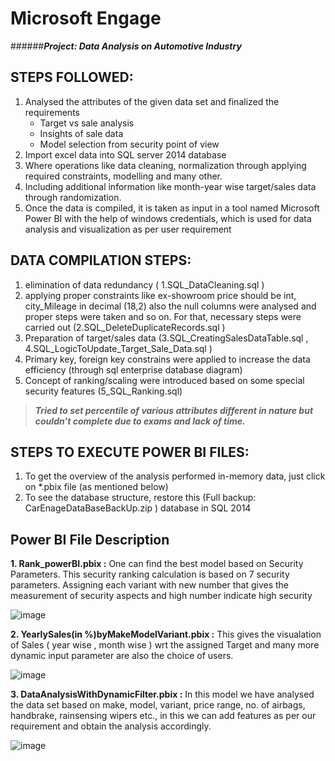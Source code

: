 # **Microsoft Engage**
######***Project: Data Analysis on Automotive Industry***

## **STEPS FOLLOWED:**
1.	Analysed the attributes of the given data set and finalized the requirements 
    - Target vs sale analysis
    - Insights of sale data
    - Model selection from security point of view
2.	Import excel data into SQL server 2014 database
3.	Where operations like data cleaning, normalization through applying required constraints, modelling and many other.
4.	Including additional information like month-year wise target/sales data through randomization.
5.	Once the data is compiled, it is taken as input in a tool named Microsoft Power BI with the help of windows credentials, which is used for data analysis and visualization as per user requirement

## **DATA COMPILATION STEPS:**
1.	elimination of data redundancy ( 1.SQL_DataCleaning.sql )
2.	applying proper constraints like ex-showroom price should be int, city_Mileage in decimal (18,2) also the null columns were analysed and proper steps were taken and so on. For that, necessary steps were carried out (2.SQL_DeleteDuplicateRecords.sql )
3. 	Preparation of target/sales data (3.SQL_CreatingSalesDataTable.sql , 4.SQL_LogicToUpdate_Target_Sale_Data.sql )
4.	Primary key, foreign key constrains were applied to increase the data efficiency (through sql enterprise database diagram)
5.	Concept of ranking/scaling were introduced based on some special security features (5_SQL_Ranking.sql)
> ***Tried to set percentile of various attributes different in nature but couldn’t complete due to exams and lack of time.***

 ## **STEPS TO EXECUTE POWER BI FILES:**
1.	To get the overview of the analysis performed in-memory data, just click on *.pbix file (as mentioned below) 
2.	To see the database structure, restore this (Full backup: CarEnageDataBaseBackUp.zip ) database in SQL 2014

## **Power BI File Description**
**1. Rank_powerBI.pbix :** 
     One can find the best model based on Security Parameters. This security ranking calculation is based on 7 security parameters. Assigning each variant with new          number that gives the measurement of security aspects and high number indicate high security
     
![image](https://user-images.githubusercontent.com/85198302/170871666-d23eaf88-7789-4bad-a5c1-c345b83f2900.png)


**2. YearlySales(in %)byMakeModelVariant.pbix :**
     This gives the visualation of Sales ( year wise , month wise ) wrt the assigned Target and many more dynamic input parameter are also the choice of users.
     
![image](https://user-images.githubusercontent.com/85198302/170871636-cd1bd4f4-c4e6-4bf3-bee8-5bee8f2deadf.png)


**3. DataAnalysisWithDynamicFilter.pbix :**
     In this model we have analysed the data set based on make, model, variant, price range, no. of airbags, handbrake, rainsensing wipers etc., in this we can add           features as per our requirement and obtain the analysis accordingly.
     
![image](https://user-images.githubusercontent.com/85198302/170871583-9eeeaab7-5902-4ac6-9d9b-17767eddec91.png)


